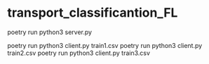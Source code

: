# transport_classificantion_FL
poetry run python3 server.py

poetry run python3 client.py train1.csv
poetry run python3 client.py train2.csv
poetry run python3 client.py train3.csv
